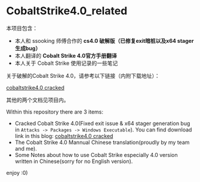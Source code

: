 # CobaltStrike4.0_related

本项目包含：

- 本人和 ssooking 师傅合作的 **cs4.0 破解版（已修复exit暗桩以及x64 stager生成bug）**
- 本人翻译的 **Cobalt Strike 4.0官方手册翻译**
- 本人关于 Cobalt Strike 使用记录的一些笔记

关于破解的Cobalt Strike 4.0，请参考以下链接（内附下载地址）：

[cobaltstrike4.0 cracked](https://www.cnblogs.com/ssooking/p/12535998.html?from=timeline)

其他的两个文档见项目内。


Within this repository there are 3 items:

- Cracked Cobalt Strike 4.0(Fixed exit issue & x64 stager generation bug in `Attacks -> Packages -> Windows Executable`). You can find download link in this blog: 
[cobaltstrike4.0 cracked](https://www.cnblogs.com/ssooking/p/12535998.html?from=timeline)
- The Cobalt Strike 4.0 Mannual Chinese translation(proudly by my team and me).
- Some Notes about how to use Cobalt Strike especially 4.0 version written in Chinese(sorry for no English version). 

enjoy :0)
